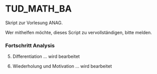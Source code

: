 # TUD_MATH_BA
Skript zur Vorlesung ANAG.

Wer mithelfen möchte, dieses Script zu vervollständigen, bitte melden.

### Fortschritt Analysis
5. Differentiation ... wird bearbeitet
  
  16. Wiederholung und Motivation ... wird bearbeitet

